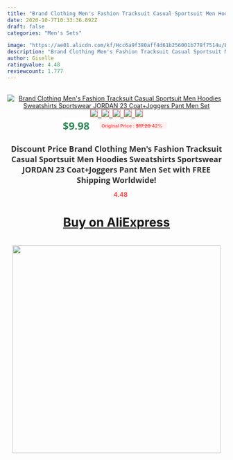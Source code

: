 ```yaml
---
title: "Brand Clothing Men's Fashion Tracksuit Casual Sportsuit Men Hoodies Sweatshirts Sportswear JORDAN 23 Coat+Joggers Pant Men Set"
date: 2020-10-7T10:33:36.892Z
draft: false
categories: "Men's Sets"

image: "https://ae01.alicdn.com/kf/Hcc6a9f380aff4d61b256001b778f7514u/Brand-Clothing-Men-s-Fashion-Tracksuit-Casual-Sportsuit-Men-Hoodies-Sweatshirts-Sportswear-JORDAN-23-Coat-Joggers.jpg"
description: "Brand Clothing Men's Fashion Tracksuit Casual Sportsuit Men Hoodies Sweatshirts Sportswear JORDAN 23 Coat+Joggers Pant Men Set"
author: Giselle
ratingvalue: 4.48
reviewcount: 1.777
---
```

<br>
<div style="text-align: center;">
<a href="https://s.click.aliexpress.com/e/_AYibFR" target="_blank" rel="nofollow noopener noreferrer"><img alt="Brand Clothing Men's Fashion Tracksuit Casual Sportsuit Men Hoodies Sweatshirts Sportswear JORDAN 23 Coat+Joggers Pant Men Set" class="magnifier-image" src="https://ae01.alicdn.com/kf/Hcc6a9f380aff4d61b256001b778f7514u/Brand-Clothing-Men-s-Fashion-Tracksuit-Casual-Sportsuit-Men-Hoodies-Sweatshirts-Sportswear-JORDAN-23-Coat-Joggers.jpg_640x640.jpg">
<br>
<img style="border:1px solid salmon" src="https://ae01.alicdn.com/kf/Hcc6a9f380aff4d61b256001b778f7514u/Brand-Clothing-Men-s-Fashion-Tracksuit-Casual-Sportsuit-Men-Hoodies-Sweatshirts-Sportswear-JORDAN-23-Coat-Joggers.jpg_120x120.jpg">&nbsp;&nbsp;<img style="border:1px solid salmon" src="https://ae01.alicdn.com/kf/He4f88907cbb9469fba7c4f9a454acb86G/Brand-Clothing-Men-s-Fashion-Tracksuit-Casual-Sportsuit-Men-Hoodies-Sweatshirts-Sportswear-JORDAN-23-Coat-Joggers.jpg_120x120.jpg">&nbsp;&nbsp;<img style="border:1px solid salmon" src="https://ae01.alicdn.com/kf/He17f07b0a0cd41459af843a36d0e6fccm/Brand-Clothing-Men-s-Fashion-Tracksuit-Casual-Sportsuit-Men-Hoodies-Sweatshirts-Sportswear-JORDAN-23-Coat-Joggers.jpg_120x120.jpg">&nbsp;&nbsp;<img style="border:1px solid salmon" src="https://ae01.alicdn.com/kf/H624041eb11844358b76dbd715679f128a/Brand-Clothing-Men-s-Fashion-Tracksuit-Casual-Sportsuit-Men-Hoodies-Sweatshirts-Sportswear-JORDAN-23-Coat-Joggers.jpg_120x120.jpg">&nbsp;&nbsp;<img style="border:1px solid salmon" src="https://ae01.alicdn.com/kf/H102c09f9b8844590aa5b0042d3540c8bq/Brand-Clothing-Men-s-Fashion-Tracksuit-Casual-Sportsuit-Men-Hoodies-Sweatshirts-Sportswear-JORDAN-23-Coat-Joggers.jpg_120x120.jpg"></a></div><br0>
<div style="text-align: center;"><span style="background-color: white; border: 0px; box-sizing: border-box; color: seagreen; display: inline-block; font-family: &quot;open sans&quot; , &quot;arial&quot; , &quot;helvetica&quot; , sans-serif , &quot;heiti&quot;; font-size: 24px; font-stretch: inherit; font-weight: 700; line-height: inherit; margin: 0px 10px 0px 0px; padding: 0px; vertical-align: middle;">$9.98 </span>
<span style="background: rgb(255 , 241 , 241); border-radius: 3px; border: 0px; box-sizing: border-box; color: #ff4747; display: inline-block; font-family: inherit; font-size: 12px; font-stretch: inherit; font-style: inherit; font-variant: inherit; font-weight: 600; line-height: inherit; margin: 0px; padding: 2px 5px; transform: scale(0.9); vertical-align: middle;">Original Price : <b style="text-decoration: line-through;">$17.20 </b> 42%&nbsp;&nbsp;</span></div>
<h1 style="color: #333333; display: inline-block; font-family: &quot;open sans&quot; , &quot;arial&quot; , &quot;helvetica&quot; , sans-serif , &quot;heiti&quot;; font-size: 18px; font-stretch: inherit; font-weight: 700; text-align: center;">Discount Price Brand Clothing Men's Fashion Tracksuit Casual Sportsuit Men Hoodies Sweatshirts Sportswear JORDAN 23 Coat+Joggers Pant Men Set with FREE Shipping Worldwide!</h1>
<div style="color: #ff4747; text-align: center;">
<img src="https://4.bp.blogspot.com/-M0ZcTcb-5uY/XleCXlxnR4I/AAAAAAAAAEc/OrjgMkXV1oMQFaCRZj5HQwOCBcu3w1FegCPcBGAYYCw/s1600/star.png" style="height: 15px;">&nbsp;<b>4.48</b></div>
<div class="button_cont" align="center"><a class="buynow_a" href="https://s.click.aliexpress.com/e/_AYibFR" target="_blank" rel="nofollow noopener noreferrer"><H1>Buy on AliExpress</H1></a></div><br>
<div class="separator" style="clear: both; text-align: center;">
<img src="https://lh3.googleusercontent.com/-pTy5HemUv9M/XlePHvY0dAI/AAAAAAAAAE4/0nX5iRUoIWY8eMW9Dpxeirr157OZliDIgCLcBGAsYHQ/s1600/badge.gif" width="480">
</div>
